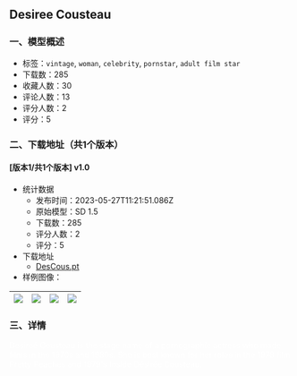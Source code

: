## Desiree Cousteau
### 一、模型概述

- 标签：`vintage`, `woman`, `celebrity`, `pornstar`, `adult film star`
- 下载数：285
- 收藏人数：30
- 评论人数：13
- 评分人数：2
- 评分：5

### 二、下载地址（共1个版本）

#### [版本1/共1个版本] v1.0

- 统计数据
  - 发布时间：2023-05-27T11:21:51.086Z
  - 原始模型：SD 1.5
  - 下载数：285
  - 评分人数：2
  - 评分：5
- 下载地址
  - [DesCous.pt](https://civitai.com/api/download/models/82649)
- 样例图像：

| <img src="https://image.civitai.com/xG1nkqKTMzGDvpLrqFT7WA/cd20dbd8-33fb-436f-809a-448683e3e7ce/width=450/930360.jpeg" /> | <img src="https://image.civitai.com/xG1nkqKTMzGDvpLrqFT7WA/50b8ef2b-c780-48d0-a3a8-7ce9e3cdf5c8/width=450/930367.jpeg" /> | <img src="https://image.civitai.com/xG1nkqKTMzGDvpLrqFT7WA/8ee4e306-6bb0-4762-b23d-a1603289e66b/width=450/930369.jpeg" /> | <img src="https://image.civitai.com/xG1nkqKTMzGDvpLrqFT7WA/c44968b8-2f12-480f-87ed-3cfa4985243e/width=450/930376.jpeg" /> |
| ---- | ---- | ---- | ---- |


### 三、详情
<p><span style="color:#ffffff">Desireé Cousteau is the stage name of a pornographic actress who made films in the 1970s and 1980s. She is best known for her roles in the 1978 film Pretty Peaches and 1979's Inside Désirée Cousteau.</span></p>